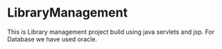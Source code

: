 # LibraryManagement
This is Library management project build using java servlets and jsp. For Database we have used oracle. 
